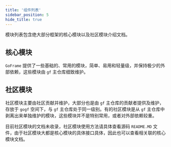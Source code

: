 ```yaml
---
title: '组件列表'
sidebar_position: 5
hide_title: true
---
```


模块列表包含绝大部分框架的核心模块以及社区模块介绍文档。

## 核心模块

`GoFrame` 提供了一些基础的、常用的模块，简单、易用和轻量级，并保持极少的外部依赖，这些模块由 `gf` 主仓库细致维护。

## 社区模块

社区模块主要由社区贡献并维护，大部分也是由 `gf` 主仓库的贡献者提供及维护，存放于 `gogf` 空间下，与 `gf` 主仓库处于同一级别。有的社区模块是从 `gf` 主仓库中剥离出来单独维护的模块，这些模块并不是特别常用，或者对外部依赖较重。

目前社区模块的文档未收录，社区模块使用方法请具体查看源码 `README.MD` 文件，由于社区模块大都是核心模块的具体接口具体，因此也可以查看相关联的核心模块文档。

    